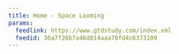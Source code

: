 ```yaml
---
title: Home - Space Looming
params:
  feedlink: https://www.gtdstudy.com/index.xml
  feedid: 36a7f26b7a46d014aaa70fd4c6373109
---
```

